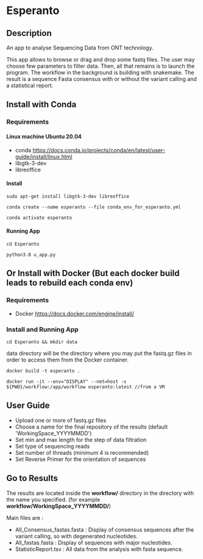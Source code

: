 # Esperanto

## Description 

An app to analyse Sequencing Data from ONT technology.

This app allows to browse or drag and drop some fastq files. The user may choose few parameters to filter data. Then, all that remains is to launch the program. 
The workflow in the background is building with snakemake.
The result is a sequence Fasta consensus with or without the variant calling and a statistical report. 

## Install with Conda

### Requirements

#### Linux machine Ubuntu 20.04
- conda <https://docs.conda.io/projects/conda/en/latest/user-guide/install/linux.html>
- libgtk-3-dev 
- libreoffice

#### Install
`sudo apt-get install libgtk-3-dev libreoffice`
 
`conda create --name esperanto --file conda_env_for_esperanto.yml`

`conda activate esperanto`

#### Running App
`cd Esperanto`

`python3.8 u_app.py`


## Or Install with Docker (But each docker build leads to rebuild each conda env)

### Requirements 

- Docker <https://docs.docker.com/engine/install/>

### Install and Running App
`cd Esperanto && mkdir data`

data directory will be the directory where you may put the fastq.gz files in order to access them from the Docker container.

`docker build -t esperanto . `

`docker run -it --env="DISPLAY" --net=host -v ${PWD}/workflow:/app/workflow esperanto:latest //from a VM`


## User Guide

- Upload one or more of fastq.gz files
- Choose a name for the final repository of the results (default 'WorkingSpace_YYYYMMDD')
- Set min and max length for the step of data filtration
- Set type of sequencing reads
- Set number of threads (minimum 4 is recommended)
- Set Reverse Primer for the orientation of sequences 

## Go to Results

The results are located inside the **workflow/** directory in the directory with the name you specified. (for example **workflow/WorkingSpace_YYYYMMDD/**) 

Main files are :

- All_Consensus_fastas.fasta : Display of consensus sequences after the variant calling, so with degenerated nucleotides.
- All_fastas.fasta : Display of sequences with major nucleotides.
- StatisticReport.tsv : All data from the analysis with fasta sequence.




